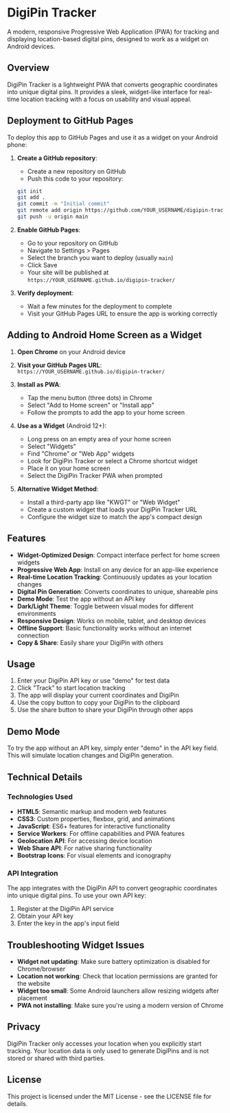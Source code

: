 # DigiPin Tracker

A modern, responsive Progressive Web Application (PWA) for tracking and displaying location-based digital pins, designed to work as a widget on Android devices.

## Overview

DigiPin Tracker is a lightweight PWA that converts geographic coordinates into unique digital pins. It provides a sleek, widget-like interface for real-time location tracking with a focus on usability and visual appeal.

## Deployment to GitHub Pages

To deploy this app to GitHub Pages and use it as a widget on your Android phone:

1. **Create a GitHub repository**:
   - Create a new repository on GitHub
   - Push this code to your repository:
   ```bash
   git init
   git add .
   git commit -m "Initial commit"
   git remote add origin https://github.com/YOUR_USERNAME/digipin-tracker.git
   git push -u origin main
   ```

2. **Enable GitHub Pages**:
   - Go to your repository on GitHub
   - Navigate to Settings > Pages
   - Select the branch you want to deploy (usually `main`)
   - Click Save
   - Your site will be published at `https://YOUR_USERNAME.github.io/digipin-tracker/`

3. **Verify deployment**:
   - Wait a few minutes for the deployment to complete
   - Visit your GitHub Pages URL to ensure the app is working correctly

## Adding to Android Home Screen as a Widget

1. **Open Chrome** on your Android device
2. **Visit your GitHub Pages URL**: `https://YOUR_USERNAME.github.io/digipin-tracker/`
3. **Install as PWA**:
   - Tap the menu button (three dots) in Chrome
   - Select "Add to Home screen" or "Install app"
   - Follow the prompts to add the app to your home screen

4. **Use as a Widget** (Android 12+):
   - Long press on an empty area of your home screen
   - Select "Widgets"
   - Find "Chrome" or "Web App" widgets
   - Look for DigiPin Tracker or select a Chrome shortcut widget
   - Place it on your home screen
   - Select the DigiPin Tracker PWA when prompted

5. **Alternative Widget Method**:
   - Install a third-party app like "KWGT" or "Web Widget"
   - Create a custom widget that loads your DigiPin Tracker URL
   - Configure the widget size to match the app's compact design

## Features

- **Widget-Optimized Design**: Compact interface perfect for home screen widgets
- **Progressive Web App**: Install on any device for an app-like experience
- **Real-time Location Tracking**: Continuously updates as your location changes
- **Digital Pin Generation**: Converts coordinates to unique, shareable pins
- **Demo Mode**: Test the app without an API key
- **Dark/Light Theme**: Toggle between visual modes for different environments
- **Responsive Design**: Works on mobile, tablet, and desktop devices
- **Offline Support**: Basic functionality works without an internet connection
- **Copy & Share**: Easily share your DigiPin with others

## Usage

1. Enter your DigiPin API key or use "demo" for test data
2. Click "Track" to start location tracking
3. The app will display your current coordinates and DigiPin
4. Use the copy button to copy your DigiPin to the clipboard
5. Use the share button to share your DigiPin through other apps

## Demo Mode

To try the app without an API key, simply enter "demo" in the API key field. This will simulate location changes and DigiPin generation.

## Technical Details

### Technologies Used

- **HTML5**: Semantic markup and modern web features
- **CSS3**: Custom properties, flexbox, grid, and animations
- **JavaScript**: ES6+ features for interactive functionality
- **Service Workers**: For offline capabilities and PWA features
- **Geolocation API**: For accessing device location
- **Web Share API**: For native sharing functionality
- **Bootstrap Icons**: For visual elements and iconography

### API Integration

The app integrates with the DigiPin API to convert geographic coordinates into unique digital pins. To use your own API key:

1. Register at the DigiPin API service
2. Obtain your API key
3. Enter the key in the app's input field

## Troubleshooting Widget Issues

- **Widget not updating**: Make sure battery optimization is disabled for Chrome/browser
- **Location not working**: Check that location permissions are granted for the website
- **Widget too small**: Some Android launchers allow resizing widgets after placement
- **PWA not installing**: Make sure you're using a modern version of Chrome

## Privacy

DigiPin Tracker only accesses your location when you explicitly start tracking. Your location data is only used to generate DigiPins and is not stored or shared with third parties.

## License

This project is licensed under the MIT License - see the LICENSE file for details.